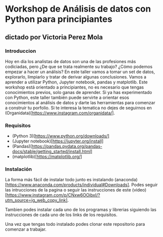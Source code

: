 # Workshop de Análisis de datos con Python para principiantes
## dictado por Victoria Perez Mola

### Introduccion
Hoy en día los analistas de datos son una de las profesiones más codiciadas, pero ¿De que se trata realmente su trabajo? ¿Cómo podemos empezar a hacer un análisis?
En este taller vamos a tomar un set de datos, explorarlo, limpiarlo y tratar de derivar algunas conclusiones. Vamos a aprender a utilizar Python, Jupyter notebook, pandas y matplotlib.
Este workshop está orientado a principiantes, no es necesario que tengas conocimientos previos, solo ganas de aprender. Si ya has experimentado con Python, este taller también puede servirte a orientar esos conocimientos al análisis de datos y darte las herramientas para comenzar a construir tu porfolio.
Si te interesa la tematica no dejes de seguirnos en (Organidata)[https://www.instagram.com/organidata/].

### Requisitos
- (Python 3)[https://www.python.org/downloads/]
- (Jupyter notebook)[https://jupyter.org/install]
- (Pandas)[https://pandas.pydata.org/pandas-docs/stable/getting_started/install.html]
- (matplotlib)[https://matplotlib.org/]

### Instalación 
La forma más fácil de instalar todo junto es instalando (anaconda)[https://www.anaconda.com/products/individual#Downloads]. Podes seguir las intrucciones de la pagina o seguir las instrucciones de este (video)[https://www.instagram.com/p/CNxw6OOibxI/?utm_source=ig_web_copy_link].

Tambien podes instalar cada uno de los programas y librerias siguiendo las instrucciones de cada uno de los links de los requisitos.

Una vez que tengas todo instalado podes clonar este repositorio para comenzar a trabajar. 

